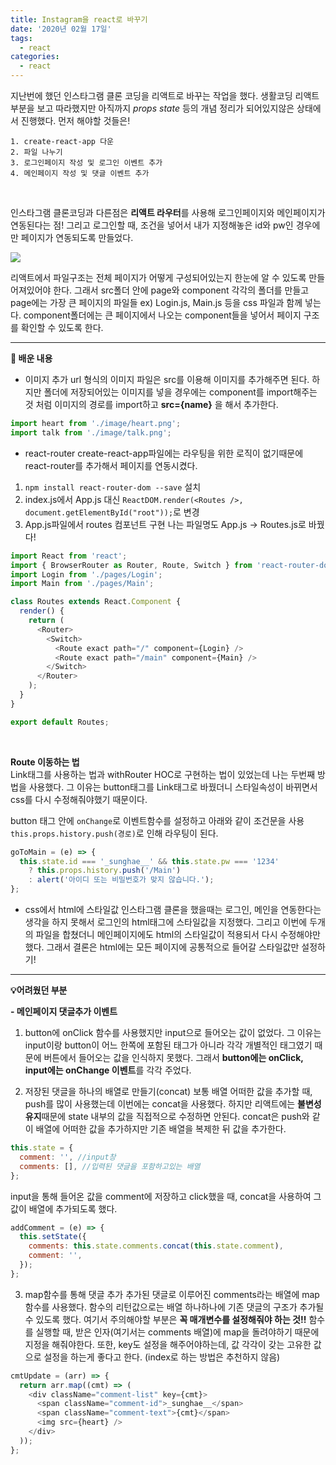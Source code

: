 ```yaml
---
title: Instagram을 react로 바꾸기
date: '2020년 02월 17일'
tags:
  - react
categories:
  - react
---
```


지난번에 했던 인스타그램 클론 코딩을 리액트로 바꾸는 작업을 했다.
생활코딩 리액트 부분을 보고 따라했지만 아직까지 _props state_ 등의 개념 정리가 되어있지않은 상태에서 진행했다.
먼저 해야할 것들은!

```
1. create-react-app 다운
2. 파일 나누기
3. 로그인페이지 작성 및 로그인 이벤트 추가
4. 메인페이지 작성 및 댓글 이벤트 추가

```

</br>

인스타그램 클론코딩과 다른점은 **리액트 라우터**를 사용해 로그인페이지와 메인페이지가 연동된다는 점! 그리고 로그인할 때, 조건을 넣어서 내가 지정해놓은 id와 pw인 경우에만 페이지가 연동되도록 만들었다.

![](https://images.velog.io/images/ppl8709/post/4d87c030-a836-481a-9b7c-3c6ba3e1027e/image.png)

리액트에서 파일구조는 전체 페이지가 어떻게 구성되어있는지 한눈에 알 수 있도록 만들어져있어야 한다. 그래서 src폴더 안에 page와 component 각각의 폴더를 만들고 page에는 가장 큰 페이지의 파일들 ex) Login.js, Main.js 등을 css 파일과 함께 넣는다. component폴더에는 큰 페이지에서 나오는 component들을 넣어서 페이지 구조를 확인할 수 있도록 한다.

---

**📝 배운 내용**

- 이미지 추가
  url 형식의 이미지 파일은 src를 이용해 이미지를 추가해주면 된다. 하지만 폴더에 저장되어있는 이미지를 넣을 경우에는 component를 import해주는 것 처럼 이미지의 경로를 import하고 **src={name}** 을 해서 추가한다.

```js
import heart from './image/heart.png';
import talk from './image/talk.png';
```

- react-router
  create-react-app파일에는 라우팅을 위한 로직이 없기때문에 react-router를 추가해서 페이지를 연동시켰다.

1. `npm install react-router-dom --save` 설치
2. index.js에서 App.js 대신
   `ReactDOM.render(<Routes />, document.getElementById("root"));`로 변경
3. App.js파일에서 routes 컴포넌트 구현
   나는 파일명도 App.js -> Routes.js로 바꿨다!

```js
import React from 'react';
import { BrowserRouter as Router, Route, Switch } from 'react-router-dom';
import Login from './pages/Login';
import Main from './pages/Main';

class Routes extends React.Component {
  render() {
    return (
      <Router>
        <Switch>
          <Route exact path="/" component={Login} />
          <Route exact path="/main" component={Main} />
        </Switch>
      </Router>
    );
  }
}

export default Routes;
```

</br>

**Route 이동하는 법**
</br>
Link태그를 사용하는 법과 withRouter HOC로 구현하는 법이 있었는데 나는 두번째 방법을 사용했다. 그 이유는 button태그를 Link태그로 바꿨더니 스타일속성이 바뀌면서 css를 다시 수정해줘야했기 때문이다.

button 태그 안에 `onChange`로 이벤트함수를 설정하고 아래와 같이 조건문을 사용
`this.props.history.push(경로)`로 인해 라우팅이 된다.

```js
goToMain = (e) => {
  this.state.id === '_sunghae__' && this.state.pw === '1234'
    ? this.props.history.push('/Main')
    : alert('아이디 또는 비밀번호가 맞지 않습니다.');
};
```

- css에서 html에 스타일값
  인스타그램 클론을 했을때는 로그인, 메인을 연동한다는 생각을 하지 못해서 로그인의 html태그에 스타일값을 지정했다. 그리고 이번에 두개의 파일을 합쳤더니 메인페이지에도 html의 스타일값이 적용되서 다시 수정해야만 했다. 그래서 결론은 html에는 모든 페이지에 공통적으로 들어갈 스타일값만 설정하기!

---

**💡어려웠던 부분**

**- 메인페이지 댓글추가 이벤트**

1. button에 onClick 함수를 사용했지만 input으로 들어오는 값이 없었다. 그 이유는 input이랑 button이 어느 한쪽에 포함된 태그가 아니라 각각 개별적인 태그였기 때문에 버튼에서 들어오는 값을 인식하지 못했다. 그래서 **button에는 onClick, input에는 onChange 이벤트**를 각각 주었다.

2. 저장된 댓글을 하나의 배열로 만들기(concat)
   보통 배열 어떠한 값을 추가할 때, push를 많이 사용했는데 이번에는 concat을 사용했다. 하지만 리액트에는 **불변성유지**때문에 state 내부의 값을 직접적으로 수정하면 안된다. concat은 push와 같이 배열에 어떠한 값을 추가하지만 기존 배열을 복제한 뒤 값을 추가한다.

```js
this.state = {
  comment: '', //input창
  comments: [], //입력된 댓글을 포함하고있는 배열
};
```

input을 통해 들어온 값을 comment에 저장하고 click했을 때, concat을 사용하여 그 값이 배열에 추가되도록 했다.

```js
addComment = (e) => {
  this.setState({
    comments: this.state.comments.concat(this.state.comment),
    comment: '',
  });
};
```

3. map함수를 통해 댓글 추가
   추가된 댓글로 이루어진 comments라는 배열에 map함수를 사용했다. 함수의 리턴값으로는 배열 하나하나에 기존 댓글의 구조가 추가될 수 있도록 했다. 여기서 주의해야할 부분은 **꼭 매개변수를 설정해줘야 하는 것!!** 함수를 실행할 때, 받은 인자(여기서는 comments 배열)에 map을 돌려야하기 때문에 지정을 해줘야한다. 또한, key도 설정을 해주어야하는데, 값 각각이 갖는 고유한 값으로 설정을 하는게 좋다고 한다. (index로 하는 방법은 추천하지 않음)

```js
cmtUpdate = (arr) => {
  return arr.map((cmt) => (
    <div className="comment-list" key={cmt}>
      <span className="comment-id">_sunghae__</span>
      <span className="comment-text">{cmt}</span>
      <img src={heart} />
    </div>
  ));
};
```
